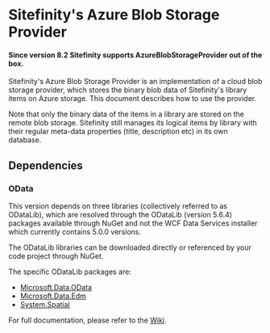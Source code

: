 # Sitefinity's Azure Blob Storage Provider   

#### Since version 8.2 Sitefinity supports AzureBlobStorageProvider out of the box.

Sitefinity's Azure Blob Storage Provider is an implementation of a cloud blob storage provider, which stores the binary blob data of Sitefinity's library items on Azure storage. This document describes how to use the provider.

Note that only the binary data of the items in a library are stored on the remote blob storage. Sitefinity still manages its logical items by library with their regular meta-data properties (title, description etc) in its own database.

## Dependencies

### OData

This version depends on three libraries (collectively referred to as ODataLib), which are resolved through the ODataLib (version 5.6.4) packages available through NuGet and not the WCF Data Services installer which currently contains 5.0.0 versions.

The ODataLib libraries can be downloaded directly or referenced by your code project through NuGet.  

The specific ODataLib packages are:

- [Microsoft.Data.OData](http://nuget.org/packages/Microsoft.Data.OData/)
- [Microsoft.Data.Edm](http://nuget.org/packages/Microsoft.Data.Edm/)
- [System.Spatial](http://nuget.org/packages/System.Spatial)

For full documentation, please refer to the [Wiki](https://github.com/Sitefinity/azure-blog-storage-provider/wiki).
